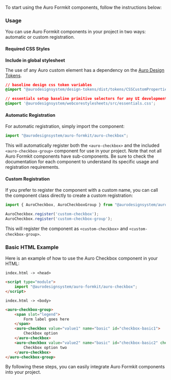 To start using the Auro Formkit components, follow the instructions below:

### Usage

You can use Auro Formkit components in your project in two ways: automatic or custom registration.

#### Required CSS Styles
**Include in global stylesheet**

The use of any Auro custom element has a dependency on the [Auro Design Tokens](https://auro.alaskaair.com/getting-started/developers/design-tokens).

```css
// baseline design css token variables
@import "@aurodesignsystem/design-tokens/dist/tokens/CSSCustomProperties.css";

// essentials setup baseline primitive selectors for any UI development
@import '@aurodesignsystem/webcorestylesheets/src/essentials.css';
```

#### Automatic Registration

For automatic registration, simply import the component:

```javascript
import "@aurodesignsystem/auro-formkit/auro-checkbox";
```

This will automatically register both the `<auro-checkbox>` and the included `<auro-checkbox-group>` component for use in your project. Note that not all Auro Formkit components have sub-components. Be sure to check the documentation for each component to understand its specific usage and registration requirements.

#### Custom Registration

If you prefer to register the component with a custom name, you can call the component class directly to create a custom registration:

```javascript
import { AuroCheckbox, AuroCheckboxGroup } from "@aurodesignsystem/auro-formkit/auro-checkbox/class";

AuroCheckbox.register('custom-checkbox');
AuroCheckbox.register('custom-checkbox-group');
```

This will register the component as `<custom-checkbox>` and `<custom-checkbox-group>`.

### Basic HTML Example

Here is an example of how to use the Auro Checkbox component in your HTML:

`index.html -> <head>`

```html
<script type="module">
    import "@aurodesignsystem/auro-formkit/auro-checkbox";
</script>
```

`index.html -> <body>`

```html
<auro-checkbox-group>
    <span slot="legend">
        Form label goes here
    </span>
    <auro-checkbox value="value1" name="basic" id="checkbox-basic1">
        Checkbox option
    </auro-checkbox>
    <auro-checkbox value="value2" name="basic" id="checkbox-basic2" checked>
        Checkbox option two
    </auro-checkbox>
</auro-checkbox-group>
```

By following these steps, you can easily integrate Auro Formkit components into your project.
